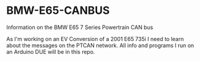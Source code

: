 # BMW-E65-CANBUS
Information on the BMW E65 7 Series Powertrain CAN bus

As I'm working on an EV Conversion of a 2001 E65 735i I need to learn about the messages on the PTCAN network. All info and programs I run on an Arduino DUE will be in this repo.
